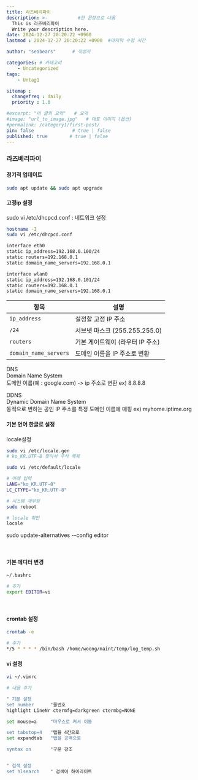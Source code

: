 ```yaml
---
title: 라즈베리파이
description: >-           #한 문장으로 나옴
  This is 라즈베리파이
  Write your description here.
date: 2024-12-27 20:20:22 +0900
lastmod : 2024-12-27 20:20:22 +0900  #마지막 수정 시간

author: "seabears"      # 작성자

categories: # 카테고리
    - Uncategorized  
tags: 
    - Untag1

sitemap :
  changefreq : daily
  priority : 1.0

#excerpt: "이 글의 요약"   # 요약
#image: "url_to_image.jpg"   # 대표 이미지 (옵션)
#permalink: /category1/first-post/
pin: false              # true | false
published: true        # true | false
---
```


### 라즈베리파이


#### 정기적 업데이트
```bash
sudo apt update && sudo apt upgrade
```


#### 고정ip 설정

sudo vi /etc/dhcpcd.conf  : 네트워크 설정
```bash
hostname -I
sudo vi /etc/dhcpcd.conf
```

```bash
interface eth0
static ip_address=192.168.0.100/24
static routers=192.168.0.1
static domain_name_servers=192.168.0.1

interface wlan0
static ip_address=192.168.0.101/24
static routers=192.168.0.1
static domain_name_servers=192.168.0.1
```

| 항목                 | 설명                                    |
|----------------------|---------------------------------------|
| `ip_address`         | 설정할 고정 IP 주소                          |
| `/24`                | 서브넷 마스크 (255.255.255.0)          |
| `routers`            | 기본 게이트웨이 (라우터 IP 주소)        |
| `domain_name_servers`| 도메인 이름을 IP 주소로 변환           |



DNS  
Domain Name System  
도메인 이름(예 : google.com) -> ip 주소로 변환
ex) 8.8.8.8

DDNS  
Dynamic Domain Name System  
동적으로 변하는 공인 IP 주소를 특정 도메인 이름에 매핑
ex) myhome.iptime.org



#### 기본 언어 한글로 설정

locale설정  
```bash
sudo vi /etc/locale.gen
# ko_KR.UTF-8 찾아서 주석 해제
```

```bash
sudo vi /etc/default/locale

# 아래 입력
LANG="ko_KR.UTF-8"
LC_CTYPE="ko_KR.UTF-8"

# 시스템 재부팅
sudo reboot

# locale 확인
locale
```


sudo update-alternatives --config editor

<br>

#### 기본 에디터 변경
```bash
~/.bashrc

# 추가
export EDITOR=vi
```

<br>

#### crontab 설정
```bash
crontab -e

# 추가
*/5 * * * * /bin/bash /home/woong/maint/temp/log_temp.sh
```


#### vi 설정
```bash
vi ~/.vimrc

# 내용 추가

" 기본 설정
set number      "줄번호
highlight LineNr ctermfg=darkgreen ctermbg=NONE

set mouse=a     "마우스로 커서 이동

set tabstop=4   "탭을 4칸으로
set expandtab   "탭을 공백으로

syntax on       "구문 강조


" 검색 설정
set hlsearch    " 검색어 하이라이트

```